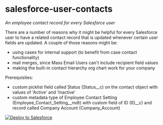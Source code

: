 # salesforce-user-contacts
*An employee contact record for every Salesforce user*

There are a number of reasons why it might be helpful for every Salesforce user to have a related contact record that is updated whenever certain user fields are updated. A couple of those reasons might be:

* using cases for internal support (to benefit from case contact functionality)
* mail merges, since Mass Email Users can't include recipient field values
* making the built-in contact hierarchy org chart work for your company

Prerequisites:

* custom picklist field called Status (Status__c) on the contact object with values of 'Active' and 'Inactive'
* custom metadata type of Employee Contact Setting (Employee_Contact_Setting__mdt) with custom field of ID (ID__c) and record called Company Account (Company_Account)


<a href="https://githubsfdeploy.herokuapp.com">
  <img alt="Deploy to Salesforce"
       src="https://raw.githubusercontent.com/afawcett/githubsfdeploy/master/deploy.png">
</a>
